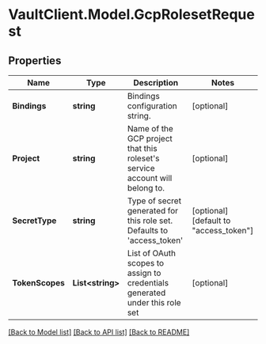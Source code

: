 # VaultClient.Model.GcpRolesetRequest

## Properties

Name | Type | Description | Notes
------------ | ------------- | ------------- | -------------
**Bindings** | **string** | Bindings configuration string. | [optional] 
**Project** | **string** | Name of the GCP project that this roleset&#39;s service account will belong to. | [optional] 
**SecretType** | **string** | Type of secret generated for this role set. Defaults to &#39;access_token&#39; | [optional] [default to "access_token"]
**TokenScopes** | **List&lt;string&gt;** | List of OAuth scopes to assign to credentials generated under this role set | [optional] 

[[Back to Model list]](../README.md#documentation-for-models) [[Back to API list]](../README.md#documentation-for-api-endpoints) [[Back to README]](../README.md)

